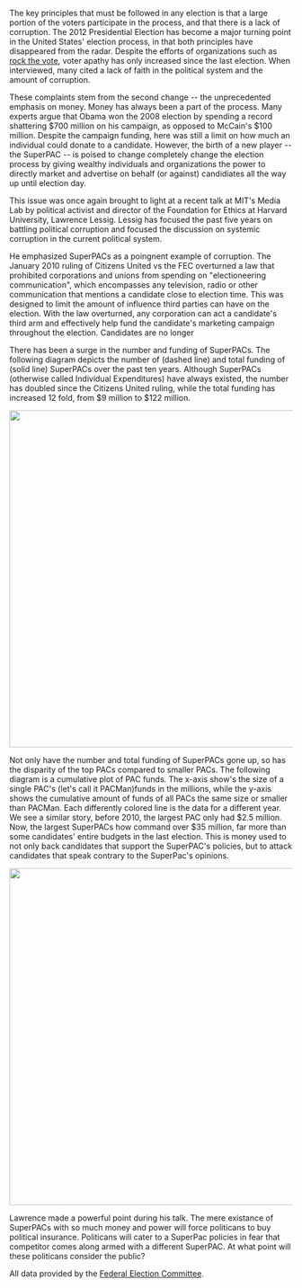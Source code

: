 The key principles that must be followed in any election is that a large portion of the voters participate in the process, and that there is a lack of corruption.  The 2012 Presidential Election has become a major turning point in the United States' election process, in that both principles have disappeared from the radar.  Despite the efforts of organizations such as [rock the vote](http://www.rockthevote.com), voter apathy has only increased since the last election.  When interviewed, many cited a lack of faith in the political system and the amount of corruption.  

These complaints stem from the second change -- the unprecedented emphasis on money.  Money has always been a part of the process.  Many experts argue that Obama won the 2008 election by spending a record shattering $700 million on his campaign, as opposed to McCain's $100 million.  Despite the campaign funding, here was still a limit on how much an individual could donate to a candidate.  However, the birth of a new player -- the SuperPAC -- is poised to change completely change the election process by giving wealthy individuals and organizations the power to directly market and advertise on behalf (or against) candidiates all the way up until election day.
 
This issue was once again brought to light at a recent talk at MIT's Media Lab by political activist and director of the Foundation for Ethics at Harvard University, Lawrence Lessig.  Lessig has focused the past five years on battling political corruption and focused the discussion on systemic corruption in the current political system.  

He emphasized SuperPACs as a poingnent example of corruption.  The January 2010 ruling of Citizens United vs the FEC overturned a law that prohibited corporations and unions from spending on "electioneering communication", which encompasses any television, radio or other communication that mentions a candidate close to election time.  This was designed to limit the amount of influence third parties can have on the election.  With the law overturned, any corporation can act a candidate's third arm and effectively help fund the candidate's marketing campaign throughout the election.  Candidates are no longer 



There has been a surge in the number and funding of SuperPACs.  The following diagram depicts the number of (dashed line) and total funding of (solid line) SuperPACs over the past ten years.  Although SuperPACs (otherwise called Individual Expenditures) have always existed, the number has doubled since the Citizens United ruling, while the total funding has increased 12 fold, from $9 million to $122 million.

<img src="FECWEB/figs/total_pac_indep_summary.png" width=600>


Not only have the number and total funding of SuperPACs gone up, so has the disparity of the top PACs compared to smaller PACs.  The following diagram is a cumulative plot of PAC funds.  The x-axis show's the size of a single PAC's  (let's call it PACMan)funds in the millions, while the y-axis shows the cumulative amount of funds of all PACs the same size or smaller than PACMan.  Each differently colored line is the data for a different year.  We see a similar story, before 2010, the largest PAC only had $2.5 million.  Now, the largest SuperPACs how command over $35 million, far more than some candidates' entire budgets in the last election.  This is money used to not only back candidates that support the SuperPAC's policies, but to attack candidates that speak contrary to the SuperPac's opinions.

<img src="FECWEB/figs/cum_pac_indep_summary.png" width=600>

Lawrence made a powerful point during his talk.  The mere existance of SuperPACs with so much money and power will force politicans to buy political insurance.  Politicans will cater to a SuperPac policies in fear that competitor comes along armed with a different SuperPAC.  At what point will these politicans consider the public?

All data provided by the [Federal Election Committee](http://fec.gov/finance/disclosure/ftpsum.shtml).

<!--
upheld the rights of corporations and unions to exercise their First Amendment rights to     His talk discussed the state of institutionalized corruption and his thoughts to combat it.


It is often difficult to see the numbers

<img src="FECWEB/figs/pac_indep_summary.png" width=600>
<img src="FECWEB/figs/pac_summary.png" width=600>


 

Put the numbers into context.  

FEC makes data available
 
Independent Expenditures have historically been a 



Nearly a hundred participents crowded into the MIT Media Lab's third floor open floor space that was set up to host a talk by Harvard professor and political activist Lawrence Lessig.

Super PACs http://en.wikipedia.org/wiki/Superpac#Super_PACs
Citizens United

FEC http://www.fec.gov/

http://www.foxnews.com/opinion/2012/02/21/out-control-presidential-fundraising-makes-new-rules-in-2012/-->
